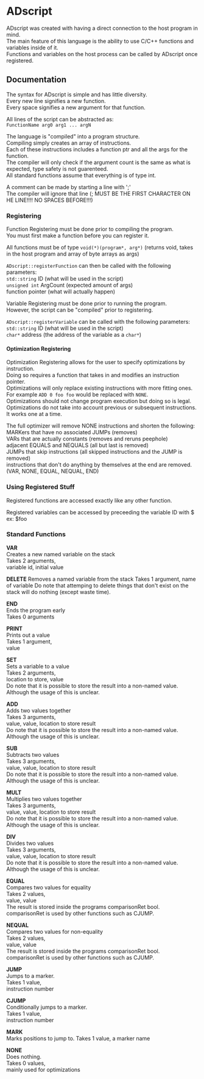 # ADscript

ADscript was created with having a direct connection to the host program in mind.  
The main feature of this language is the ability to use C/C++ functions and variables inside of it.  
Functions and variables on the host process can be called by ADscript once registered.  

## Documentation

The syntax for ADscript is simple and has little diversity.  
Every new line signifies a new function.  
Every space signifies a new argument for that function.  

All lines of the script can be abstracted as:  
`FunctionName arg0 arg1 ... argN`  

The language is "compiled" into a program structure.  
Compiling simply creates an array of instructions.  
Each of these instructions includes a function ptr and all the args for the function.  
The compiler will only check if the argument count is the same as what is expected, type safety is not guarenteed.  
All standard functions assume that everything is of type int.  

A comment can be made by starting a line with ';'  
The compiler will ignore that line (; MUST BE THE FIRST CHARACTER ON HE LINE!!!! NO SPACES BEFORE!!!)

### Registering

Function Registering must be done prior to compiling the program.  
You must first make a function before you can register it.  

All functions must be of type `void(*)(program*, arg*)`
(returns void, takes in the host program and array of byte arrays as args)  

`ADscript::registerFunction` can then be called with the following parameters:  
`std::string` ID (what will be used in the script)  
`unsigned int` ArgCount (expected amount of args)  
function pointer (what will actually happen)  

Variable Registering must be done prior to running the program.  
However, the script can be "compiled" prior to registering.  

`ADscript::registerVariable` can be called with the following parameters:  
`std::string` ID (what will be used in the script)  
`char*` address (the address of the variable as a `char*`)  

#### Optimization Registering

Optimization Registering allows for the user to specify optimizations by instruction.  
Doing so requires a function that takes in and modifies an instruction pointer.  
Optimizations will only replace existing instructions with more fitting ones.  
For example `ADD 0 foo foo` would be replaced with `NONE`.  
Optimizations should not change program execution but doing so is legal.  
Optimizations do not take into account previous or subsequent instructions. It works one at a time.

The full optimizer will remove NONE instructions and shorten the following:  
MARKers that have no associated JUMPs (removes)  
VARs that are actually constants (removes and reruns peephole)  
adjacent EQUALS and NEQUALS (all but last is removed)  
JUMPs that skip instructions (all skipped instructions and the JUMP is removed)  
instructions that don't do anything by themselves at the end are removed. (VAR, NONE, EQUAL, NEQUAL, END)

### Using Registered Stuff

Registered functions are accessed exactly like any other function.  

Registered variables can be accessed by preceeding the variable ID with $  
ex: $foo  

### Standard Functions

**VAR**  
Creates a new named variable on the stack  
Takes 2 arguments,  
variable id, initial value  

**DELETE**
Removes a named variable from the stack
Takes 1 argument,
name of variable
Do note that attemping to delete things that don't exist on the stack will do nothing (except waste time).

**END**  
Ends the program early  
Takes 0 arguments

**PRINT**  
Prints out a value   
Takes 1 argument,  
value

**SET**  
Sets a variable to a value  
Takes 2 arguments,  
location to store, value  
Do note that it is possible to store the result into a non-named value.  
Although the usage of this is unclear.

**ADD**  
Adds two values together  
Takes 3 arguments,  
value, value, location to store result  
Do note that it is possible to store the result into a non-named value.  
Although the usage of this is unclear.  

**SUB**  
Subtracts two values  
Takes 3 arguments,  
value, value, location to store result  
Do note that it is possible to store the result into a non-named value.  
Although the usage of this is unclear.

**MULT**  
Multiplies two values together  
Takes 3 arguments,  
value, value, location to store result  
Do note that it is possible to store the result into a non-named value.  
Although the usage of this is unclear.

**DIV**  
Divides two values  
Takes 3 arguments,  
value, value, location to store result  
Do note that it is possible to store the result into a non-named value.  
Although the usage of this is unclear.

**EQUAL**  
Compares two values for equality  
Takes 2 values,  
value, value  
The result is stored inside the programs comparisonRet bool.  
comparisonRet is used by other functions such as CJUMP.

**NEQUAL**  
Compares two values for non-equality  
Takes 2 values,  
value, value  
The result is stored inside the programs comparisonRet bool.  
comparisonRet is used by other functions such as CJUMP.

**JUMP**  
Jumps to a marker.  
Takes 1 value,  
instruction number

**CJUMP**  
Conditionally jumps to a marker.  
Takes 1 value,  
instruction number

**MARK**  
Marks positions to jump to.
Takes 1 value,
a marker name

**NONE**  
Does nothing.  
Takes 0 values,  
mainly used for optimizations